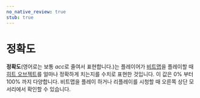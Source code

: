 ```yaml
---
no_native_review: true
stub: true
---
```


# 정확도

**정확도**(영어로는 보통 *acc*로 줄여서 표현합니다.)는 플레이어가 [비트맵](/wiki/Beatmap)을 플레이할 때 [히트 오브젝트](/wiki/Hit_object)를 얼마나 정확하게 치는지를 수치로 표현한 것입니다. 이 값은 0% 부터 100% 까지 다양합니다.
비트맵을 플레이 하거나 리플레이를 시청할 때 오른쪽 상단 모서리에서 확인할 수 있습니다.
